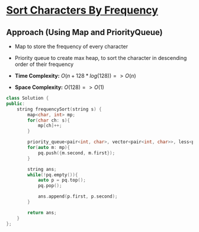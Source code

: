 # [Sort Characters By Frequency](https://leetcode.com/problems/sort-characters-by-frequency/)

## Approach (Using Map and PriorityQueue)
- Map to store the frequency of every character
- Priority queue to create max heap, to sort the character in descending order of their frequency

- **Time Complexity:** $O(n + 128*log(128)) => O(n)$
- **Space Complexity:** $O(128) => O(1)$ 


```cpp
class Solution {
public:
    string frequencySort(string s) {
        map<char, int> mp;
        for(char ch: s){
            mp[ch]++;
        }

        priority_queue<pair<int, char>, vector<pair<int, char>>, less<pair<int, char>>> pq;
        for(auto m: mp){
            pq.push({m.second, m.first});
        }

        string ans;
        while(!pq.empty()){
            auto p = pq.top();
            pq.pop();

            ans.append(p.first, p.second);
        }

        return ans;
    }
};
```